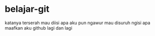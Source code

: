 # belajar-git
katanya terserah mau diisi apa aku pun ngawur mau disuruh ngisi apa maafkan aku github
lagi dan lagi
